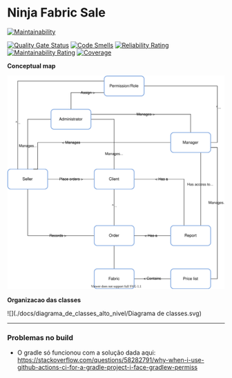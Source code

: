 # Ninja Fabric Sale
[![Maintainability](https://api.codeclimate.com/v1/badges/f79ef09861bda7234c54/maintainability)](https://codeclimate.com/github/renatabrasil/ninja-fabric-sale/maintainability)

[![Quality Gate Status](https://sonarcloud.io/api/project_badges/measure?project=renatabrasil_ninja-fabric-sale&metric=alert_status)](https://sonarcloud.io/dashboard?id=renatabrasil_ninja-fabric-sale) [![Code Smells](https://sonarcloud.io/api/project_badges/measure?project=renatabrasil_ninja-fabric-sale&metric=code_smells)](https://sonarcloud.io/dashboard?id=renatabrasil_ninja-fabric-sale) [![Reliability Rating](https://sonarcloud.io/api/project_badges/measure?project=renatabrasil_ninja-fabric-sale&metric=reliability_rating)](https://sonarcloud.io/dashboard?id=renatabrasil_ninja-fabric-sale) [![Maintainability Rating](https://sonarcloud.io/api/project_badges/measure?project=renatabrasil_ninja-fabric-sale&metric=sqale_rating)](https://sonarcloud.io/dashboard?id=renatabrasil_ninja-fabric-sale) [![Coverage](https://sonarcloud.io/api/project_badges/measure?project=renatabrasil_ninja-fabric-sale&metric=coverage)](https://sonarcloud.io/dashboard?id=renatabrasil_ninja-fabric-sale)


**Conceptual map**

![](docs/conceptual_map.svg)

**Organizacao das classes**

![](./docs/diagrama_de_classes_alto_nivel/Diagrama de classes.svg)

-----

### Problemas no build

- O gradle só funcionou com a solução dada aqui: https://stackoverflow.com/questions/58282791/why-when-i-use-github-actions-ci-for-a-gradle-project-i-face-gradlew-permiss
